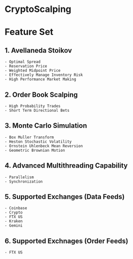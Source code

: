 # CryptoScalping

# Feature Set

## 1. Avellaneda Stoikov

    - Optimal Spread
    - Reservation Price
    - Weighted Midpoint Price
    - Effectively Manage Inventory Risk 
    - High Performance Market Making

## 2. Order Book Scalping

    - High Probability Trades
    - Short Term Directional Bets

## 3. Monte Carlo Simulation

    - Box Muller Transform
    - Heston Stochastic Volatility 
    - Ornstein Uhlenbeck Mean Reversion
    - Geometric Brownian Motion 

## 4. Advanced Multithreading Capability

    - Parallelism
    - Synchronization 

## 5. Supported Exchanges (Data Feeds)

    - Coinbase
    - Crypto
    - FTX US
    - Kraken 
    - Gemini

## 6. Supported Exchnages (Order Feeds) 

    - FTX US
